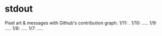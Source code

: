 # stdout
Pixel art &amp; messages with Github's contribution graph.
1/11: .
1/10: .....
1/9: .....
1/8: .....
1/7: .....

